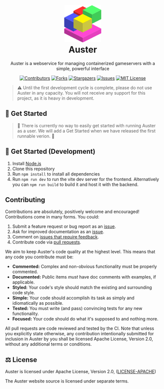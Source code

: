 <h1 align="center" style="border-bottom: none">
    <a href="https://github.com/Oisty/Auster" target="_blank"><img alt="Auster" width="120px" src="https://github.com/Oisty/Auster/blob/main/assets/logo/logo.svg"></a><br>Auster
</h1>
<p align="center">Auster is a webservice for managing containerized gameservers with a simple, powerful interface</p>

<div align="center">

[![Contributors][contributors-shield]][contributors-url]
[![Forks][forks-shield]][forks-url]
[![Stargazers][stars-shield]][stars-url]
[![Issues][issues-shield]][issues-url]
[![MIT License][license-shield]][license-url]

</div>

> :warning: Until the first development cycle is complete, please do not use Auster in any capacity. You will not receive any support for this project, as it is heavy in development.

## 🚀 Get Started

> 🚧 There is currently no way to easily get started with running Auster as a user. We will add a Get Started when we have released the first runnable verion. 🚧

## 👷 Get Started (Development)

1. Install [Node.js](https://nodejs.org)
2. Clone this repository
3. Run `npm install` to install all dependencies
4. Run `npm run dev` to run the vite dev server for the frontend. Alternatively you can `npm run build` to build it and host it with the backend.

## Contributing

Contributions are absolutely, positively welcome and encouraged! Contributions
come in many forms. You could:

1. Submit a feature request or bug report as an [issue].
2. Ask for improved documentation as an [issue].
3. Comment on [issues that require feedback].
4. Contribute code via [pull requests].

[issue]: https://github.com/Oisty/auster-ui/issues
[issues that require feedback]: https://github.com/Oisty/auster-ui/issues?q=is%3Aissue+is%3Aopen+label%3A%22feedback+wanted%22
[pull requests]: https://github.com/Oisty/auster-ui/pulls

We aim to keep Auster's code quality at the highest level. This means that any
code you contribute must be:

- **Commented:** Complex and non-obvious functionality must be properly
  commented.
- **Documented:** Public items _must_ have doc comments with examples, if
  applicable.
- **Styled:** Your code's style should match the existing and surrounding code
  style.
- **Simple:** Your code should accomplish its task as simply and
  idiomatically as possible.
- **Tested:** You must write (and pass) convincing tests for any new
  functionality.
- **Focused:** Your code should do what it's supposed to and nothing more.

All pull requests are code reviewed and tested by the CI. Note that unless you
explicitly state otherwise, any contribution intentionally submitted for
inclusion in Auster by you shall be licensed Apache License, Version 2.0,
without any additional terms or conditions.

## ⚖️ License

Auster is licensed under Apache License, Version 2.0, ([LICENSE-APACHE](LICENSE-APACHE))

The Auster website source is licensed under separate terms.

<!-- MARKDOWN LINKS & IMAGES -->

[contributors-shield]: https://img.shields.io/github/contributors/Oisty/auster-ui.svg?style=for-the-badge
[contributors-url]: https://github.com/Oisty/auster-ui/graphs/contributors
[forks-shield]: https://img.shields.io/github/forks/Oisty/auster-ui.svg?style=for-the-badge
[forks-url]: https://github.com/Oisty/auster-ui/network/members
[stars-shield]: https://img.shields.io/github/stars/Oisty/auster-ui.svg?style=for-the-badge
[stars-url]: https://github.com/Oisty/auster-ui/stargazers
[issues-shield]: https://img.shields.io/github/issues/Oisty/auster-ui.svg?style=for-the-badge
[issues-url]: https://github.com/Oisty/auster-ui/issues
[license-shield]: https://img.shields.io/github/license/Oisty/auster-ui.svg?style=for-the-badge
[license-url]: https://github.com/Oisty/auster-ui/blob/master/LICENSE.txt
